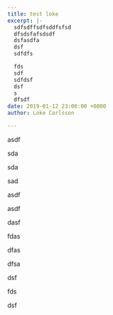```yaml
---
title: test loke
excerpt: |-
  sdfsdffsdfsddfsfsd
  dfsdsfafsdsdf
  dsfasdfa
  dsf
  sdfdfs

  fds
  sdf
  sdfdsf
  dsf
  s
  dfsdf
date: 2019-01-12 23:00:00 +0000
author: Loke Carlsson

---
```

asdf

sda

sda

sad

asdf

asdf

dasf

fdas

dfas

dfsa

dsf

fds

dsf